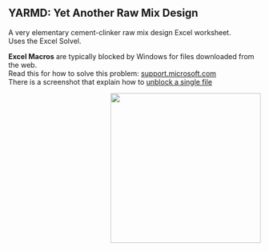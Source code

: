## YARMD: Yet Another Raw Mix Design
    
A very elementary cement-clinker raw mix design Excel worksheet.   
Uses the Excel Solvel.

**Excel Macros** are typically blocked by Windows for files downloaded from the web.     
Read this for how to solve this problem:
[support.microsoft.com](https://support.microsoft.com/en-us/topic/a-potentially-dangerous-macro-has-been-blocked-0952faa0-37e7-4316-b61d-5b5ed6024216)    
There is a screenshot that explain how to [unblock a single file](https://support.content.office.net/en-us/media/de24aafb-6e34-4bb8-ae86-bca58d50e120.png)     

<img src="http://www.gunt.de/images/datasheet/1530/WP-121-Demonstration-of-Euler-buckling-gunt-1530-zeichnung.jpg" width="300" align="right">
